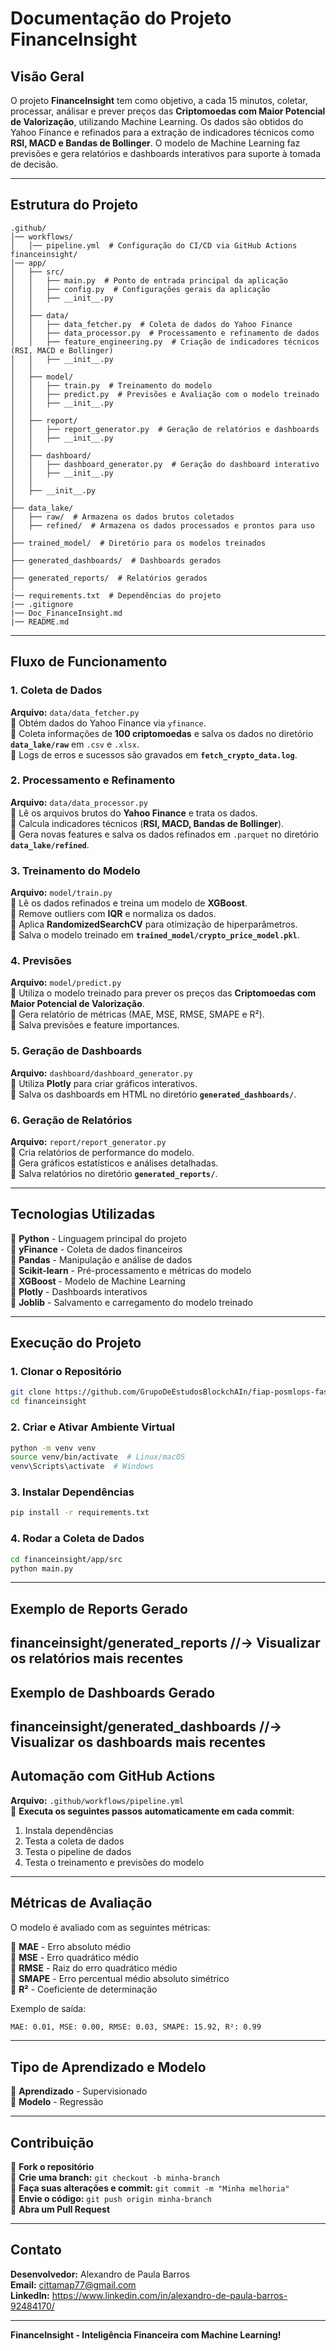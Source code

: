 # **Documentação do Projeto FinanceInsight**

## **Visão Geral**
O projeto **FinanceInsight** tem como objetivo, a cada 15 minutos, coletar, processar, análisar e prever preços das **Criptomoedas com Maior Potencial de Valorização**, utilizando Machine Learning. Os dados são obtidos do Yahoo Finance e refinados para a extração de indicadores técnicos como **RSI, MACD e Bandas de Bollinger**. O modelo de Machine Learning faz previsões e gera relatórios e dashboards interativos para suporte à tomada de decisão.

---

## **Estrutura do Projeto**

```
.github/
│── workflows/
│   │── pipeline.yml  # Configuração do CI/CD via GitHub Actions
financeinsight/
│── app/
│   ├── src/
│   │   ├── main.py  # Ponto de entrada principal da aplicação
│   │   ├── config.py  # Configurações gerais da aplicação
│   │   ├── __init__.py
│   │
│   ├── data/
│   │   ├── data_fetcher.py  # Coleta de dados do Yahoo Finance
│   │   ├── data_processor.py  # Processamento e refinamento de dados
│   │   ├── feature_engineering.py  # Criação de indicadores técnicos (RSI, MACD e Bollinger)
│   │   ├── __init__.py
│   │
│   ├── model/
│   │   ├── train.py  # Treinamento do modelo
│   │   ├── predict.py  # Previsões e Avaliação com o modelo treinado
│   │   ├── __init__.py
│   │
│   ├── report/
│   │   ├── report_generator.py  # Geração de relatórios e dashboards
│   │   ├── __init__.py
│   │
│   ├── dashboard/
│   │   ├── dashboard_generator.py  # Geração do dashboard interativo
│   │   ├── __init__.py
│   │
│   ├── __init__.py
│
├── data_lake/
│   ├── raw/  # Armazena os dados brutos coletados
│   ├── refined/  # Armazena os dados processados e prontos para uso
│
├── trained_model/  # Diretório para os modelos treinados
│
├── generated_dashboards/  # Dashboards gerados
│
├── generated_reports/  # Relatórios gerados
│
|── requirements.txt  # Dependências do projeto
|── .gitignore
|── Doc_FinanceInsight.md
|── README.md
```

---

## **Fluxo de Funcionamento**

### **1. Coleta de Dados**
**Arquivo:** `data/data_fetcher.py`  
🔹 Obtém dados do Yahoo Finance via `yfinance`.  
🔹 Coleta informações de **100 criptomoedas** e salva os dados no diretório **`data_lake/raw`** em `.csv` e `.xlsx`.  
🔹 Logs de erros e sucessos são gravados em **`fetch_crypto_data.log`**.

### **2. Processamento e Refinamento**
**Arquivo:** `data/data_processor.py`  
🔹 Lê os arquivos brutos do **Yahoo Finance** e trata os dados.  
🔹 Calcula indicadores técnicos (**RSI, MACD, Bandas de Bollinger**).  
🔹 Gera novas features e salva os dados refinados em `.parquet` no diretório **`data_lake/refined`**.

### **3. Treinamento do Modelo**
**Arquivo:** `model/train.py`  
🔹 Lê os dados refinados e treina um modelo de **XGBoost**.  
🔹 Remove outliers com **IQR** e normaliza os dados.  
🔹 Aplica **RandomizedSearchCV** para otimização de hiperparâmetros.  
🔹 Salva o modelo treinado em **`trained_model/crypto_price_model.pkl`**.

### **4. Previsões**
**Arquivo:** `model/predict.py`  
🔹 Utiliza o modelo treinado para prever os preços das **Criptomoedas com Maior Potencial de Valorização**.  
🔹 Gera relatório de métricas (MAE, MSE, RMSE, SMAPE e R²).  
🔹 Salva previsões e feature importances.

### **5. Geração de Dashboards**
**Arquivo:** `dashboard/dashboard_generator.py`  
🔹 Utiliza **Plotly** para criar gráficos interativos.  
🔹 Salva os dashboards em HTML no diretório **`generated_dashboards/`**.

### **6. Geração de Relatórios**
**Arquivo:** `report/report_generator.py`  
🔹 Cria relatórios de performance do modelo.  
🔹 Gera gráficos estatísticos e análises detalhadas.  
🔹 Salva relatórios no diretório **`generated_reports/`**.

---

## **Tecnologias Utilizadas**
🔹 **Python** - Linguagem principal do projeto  
🔹 **yFinance** - Coleta de dados financeiros  
🔹 **Pandas** - Manipulação e análise de dados  
🔹 **Scikit-learn** - Pré-processamento e métricas do modelo  
🔹 **XGBoost** - Modelo de Machine Learning  
🔹 **Plotly** - Dashboards interativos  
🔹 **Joblib** - Salvamento e carregamento do modelo treinado  

---

## **Execução do Projeto**

### **1. Clonar o Repositório**
```bash
git clone https://github.com/GrupoDeEstudosBlockchAIn/fiap-posmlops-fase3-ml-model-creation.git
cd financeinsight
```

### **2. Criar e Ativar Ambiente Virtual**
```bash
python -m venv venv
source venv/bin/activate  # Linux/macOS
venv\Scripts\activate  # Windows
```

### **3. Instalar Dependências**
```bash
pip install -r requirements.txt
```

### **4. Rodar a Coleta de Dados**
```bash
cd financeinsight/app/src
python main.py
```
---

## **Exemplo de Reports Gerado**
financeinsight/generated_reports
//-> Visualizar os relatórios mais recentes
---

## **Exemplo de Dashboards Gerado**
financeinsight/generated_dashboards
//-> Visualizar os dashboards mais recentes
---

## **Automação com GitHub Actions**
**Arquivo:** `.github/workflows/pipeline.yml`  
🔹 **Executa os seguintes passos automaticamente em cada commit**:
1. Instala dependências
2. Testa a coleta de dados
3. Testa o pipeline de dados
4. Testa o treinamento e previsões do modelo

---

## **Métricas de Avaliação**
O modelo é avaliado com as seguintes métricas:

🔹 **MAE** - Erro absoluto médio  
🔹 **MSE** - Erro quadrático médio  
🔹 **RMSE** - Raiz do erro quadrático médio  
🔹 **SMAPE** - Erro percentual médio absoluto simétrico  
🔹 **R²** - Coeficiente de determinação  

Exemplo de saída:
```bash
MAE: 0.01, MSE: 0.00, RMSE: 0.03, SMAPE: 15.92, R²: 0.99
```

---

## **Tipo de Aprendizado e Modelo**
🔹 **Aprendizado** - Supervisionado  
🔹 **Modelo** - Regressão

---

## **Contribuição**
🔹 **Fork o repositório**  
🔹 **Crie uma branch:** `git checkout -b minha-branch`  
🔹 **Faça suas alterações e commit:** `git commit -m "Minha melhoria"`  
🔹 **Envie o código:** `git push origin minha-branch`  
🔹 **Abra um Pull Request**

---

## **Contato**
**Desenvolvedor:** Alexandro de Paula Barros  
**Email:** cittamap77@gmail.com  
**LinkedIn:** https://www.linkedin.com/in/alexandro-de-paula-barros-92484170/

---

**FinanceInsight - Inteligência Financeira com Machine Learning!**
